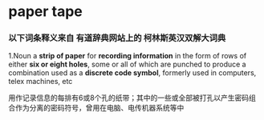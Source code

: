 # paper tape

### 以下词条释义来自   有道辞典网站上的   **柯林斯英汉双解大词典** 

1.Noun a **strip of paper** for **recording information** in the form of rows of either **six or eight holes**, some or all of which are punched to produce a combination used as a **discrete code symbol**, formerly used in computers, telex machines, etc 

用作记录信息的每排有6或8个孔的纸带；其中的一些或全部被打孔以产生密码组合作为分离的密码符号，曾用在电脑、电传机器系统等中